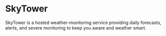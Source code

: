 # SkyTower
SkyTower is a hosted weather-monitoring service providing daily forecasts, alerts, and severe monitoring to keep you aware and weather smart.

